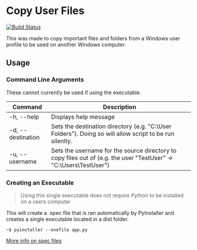 # Copy User Files

[![Build Status](https://travis-ci.org/bgogurt/CopyUserFiles.svg?branch=master)](https://travis-ci.org/bgogurt/CopyUserFiles)

This was made to copy important files and folders from a Windows user profile to be used on another Windows computer.

## Usage

### Command Line Arguments

These cannot currently be used if using the executable.

|Command            |Description                                                                                                            |
|-------------------|-----------------------------------------------------------------------------------------------------------------------|
|-h, --help         | Displays help message                                                                                                 |
|-d, --destination  | Sets the destination directory (e.g. "C:\\User Folders"). Doing so will allow script to be run silently.              |
|-u, --username     | Sets the username for the source directory to copy files out of (e.g. the user "TestUser" -> "C:\\Users\\TestUser")   |

### Creating an Executable

>Using this single executable does not require Python to be installed on a users computer

This will create a .spec file that is ran automatically by PyInstaller and creates a single executable located in a dist folder.

```shell
~$ pyinstaller --onefile app.py
```

[More info on spec files](https://pyinstaller.readthedocs.io/en/stable/spec-files.html)
